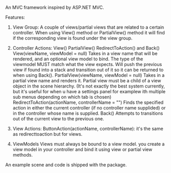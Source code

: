 An MVC framework inspired by ASP.NET MVC.

Features:
1. View Group: A couple of views/partial views that are related to a certain controller. When using View() method or PartialView() method it will find if the corresponding view is found under the view group.
2. Controller Actions: View() PartialView() RedirectToAction() and Back()
   View(viewName, viewModel = null) Takes in a view name that will be rendered, and an optional view model to bind. The type of the viewmodel MUST match what the view expects.
     Will push the previous view if found into a stack and transition out of it so it can be returned to when using Back().
   PartialView(viewName, viewModel = null) Takes in a partial view name and renders it. Partial view must be a child of a view object in the scene hierarchy.
     (It's not exactly the best system currently, but it's useful for when u have a settings panel for examplew ith multiple sub menus depending on which tab is chosen)
   RedirectToAction(actionName, controllerName = "") Finds the specified action in either the current controller (if no controller name supplided) or in the controller whose name is supplied.
   Back() Attempts to transitions out of the current view to the previous one.

3. View Actions:
   ButtonAction(actionName, controllerName): it's the same as redirecttoaction but for views.

4. ViewModels
   Views must always be bound to a view model.
   you create a view model in your controller and bind it using view or partial view methods.


An example scene and code is shipped with the package.
